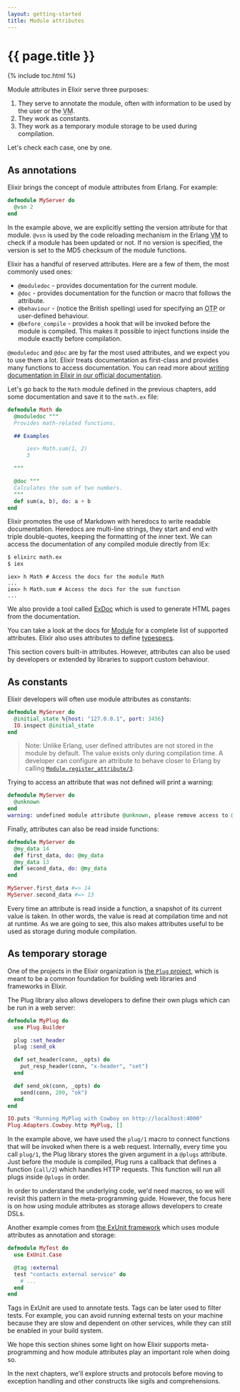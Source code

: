 ```yaml
---
layout: getting-started
title: Module attributes
---
```


# {{ page.title }}

{% include toc.html %}

Module attributes in Elixir serve three purposes:

1. They serve to annotate the module, often with information to be used by the user or the <abbr title="Virtual Machine">VM</abbr>.
2. They work as constants.
3. They work as a temporary module storage to be used during compilation.

Let's check each case, one by one.

## As annotations

Elixir brings the concept of module attributes from Erlang. For example:

```elixir
defmodule MyServer do
  @vsn 2
end
```

In the example above, we are explicitly setting the version attribute for that module. `@vsn` is used by the code reloading mechanism in the Erlang <abbr title="Virtual Machine">VM</abbr> to check if a module has been updated or not. If no version is specified, the version is set to the MD5 checksum of the module functions.

Elixir has a handful of reserved attributes. Here are a few of them, the most commonly used ones:

* `@moduledoc` - provides documentation for the current module.
* `@doc` - provides documentation for the function or macro that follows the attribute.
* `@behaviour` - (notice the British spelling) used for specifying an <abbr title="Open Telecom Platform">OTP</abbr> or user-defined behaviour.
* `@before_compile` - provides a hook that will be invoked before the module is compiled. This makes it possible to inject functions inside the module exactly before compilation.

`@moduledoc` and `@doc` are by far the most used attributes, and we expect you to use them a lot. Elixir treats documentation as first-class and provides many functions to access documentation. You can read more about [writing documentation in Elixir in our official documentation](https://hexdocs.pm/elixir/writing-documentation.html).

Let's go back to the `Math` module defined in the previous chapters, add some documentation and save it to the `math.ex` file:

```elixir
defmodule Math do
  @moduledoc """
  Provides math-related functions.

  ## Examples

      iex> Math.sum(1, 2)
      3

  """

  @doc """
  Calculates the sum of two numbers.
  """
  def sum(a, b), do: a + b
end
```

Elixir promotes the use of Markdown with heredocs to write readable documentation. Heredocs are multi-line strings, they start and end with triple double-quotes, keeping the formatting of the inner text. We can access the documentation of any compiled module directly from IEx:

```bash
$ elixirc math.ex
$ iex
```

```iex
iex> h Math # Access the docs for the module Math
...
iex> h Math.sum # Access the docs for the sum function
...
```

We also provide a tool called [ExDoc](https://github.com/elixir-lang/ex_doc) which is used to generate HTML pages from the documentation.

You can take a look at the docs for [Module](https://hexdocs.pm/elixir/Module.html) for a complete list of supported attributes. Elixir also uses attributes to define [typespecs](/getting-started/typespecs-and-behaviours.html).

This section covers built-in attributes. However, attributes can also be used by developers or extended by libraries to support custom behaviour.

## As constants

Elixir developers will often use module attributes as constants:

```elixir
defmodule MyServer do
  @initial_state %{host: "127.0.0.1", port: 3456}
  IO.inspect @initial_state
end
```

> Note: Unlike Erlang, user defined attributes are not stored in the module by default. The value exists only during compilation time. A developer can configure an attribute to behave closer to Erlang by calling [`Module.register_attribute/3`](https://hexdocs.pm/elixir/Module.html#register_attribute/3).

Trying to access an attribute that was not defined will print a warning:

```elixir
defmodule MyServer do
  @unknown
end
warning: undefined module attribute @unknown, please remove access to @unknown or explicitly set it before access
```

Finally, attributes can also be read inside functions:

```elixir
defmodule MyServer do
  @my_data 14
  def first_data, do: @my_data
  @my_data 13
  def second_data, do: @my_data
end

MyServer.first_data #=> 14
MyServer.second_data #=> 13
```

Every time an attribute is read inside a function, a snapshot of its current value is taken. In other words, the value is read at compilation time and not at runtime. As we are going to see, this also makes attributes useful to be used as storage during module compilation.

## As temporary storage

One of the projects in the Elixir organization is [the `Plug` project](https://github.com/elixir-lang/plug), which is meant to be a common foundation for building web libraries and frameworks in Elixir.

The Plug library also allows developers to define their own plugs which can be run in a web server:

```elixir
defmodule MyPlug do
  use Plug.Builder

  plug :set_header
  plug :send_ok

  def set_header(conn, _opts) do
    put_resp_header(conn, "x-header", "set")
  end

  def send_ok(conn, _opts) do
    send(conn, 200, "ok")
  end
end

IO.puts "Running MyPlug with Cowboy on http://localhost:4000"
Plug.Adapters.Cowboy.http MyPlug, []
```

In the example above, we have used the `plug/1` macro to connect functions that will be invoked when there is a web request. Internally, every time you call `plug/1`, the Plug library stores the given argument in a `@plugs` attribute. Just before the module is compiled, Plug runs a callback that defines a function (`call/2`) which handles HTTP requests. This function will run all plugs inside `@plugs` in order.

In order to understand the underlying code, we'd need macros, so we will revisit this pattern in the meta-programming guide. However, the focus here is on how using module attributes as storage allows developers to create DSLs.

Another example comes from [the ExUnit framework](https://hexdocs.pm/ex_unit/) which uses module attributes as annotation and storage:

```elixir
defmodule MyTest do
  use ExUnit.Case

  @tag :external
  test "contacts external service" do
    # ...
  end
end
```

Tags in ExUnit are used to annotate tests. Tags can be later used to filter tests. For example, you can avoid running external tests on your machine because they are slow and dependent on other services, while they can still be enabled in your build system.

We hope this section shines some light on how Elixir supports meta-programming and how module attributes play an important role when doing so.

In the next chapters, we'll explore structs and protocols before moving to exception handling and other constructs like sigils and comprehensions.
